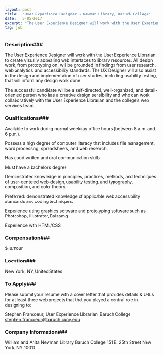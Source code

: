 ```yaml
---
layout: post
title:  "User Experience Designer - Newman Library, Baruch College"
date:   5-05-2017
excerpt: "The User Experience Designer will work with the User Experience Librarian to create visually appealing web interfaces to library resources. All design work, from prototyping on, will be grounded in findings from user research, web analytics, and accessibility standards. The UX Designer will also assist in the design and implementation..."
tag: job
---
```


### Description###

The User Experience Designer will work with the User Experience Librarian to create visually appealing web interfaces to library resources. All design work, from prototyping on, will be grounded in findings from user research, web analytics, and accessibility standards. The UX Designer will also assist in the design and implementation of user studies, including usability testing, that will inform any design work done.

The successful candidate will be a self-directed, well-organized, and detail-oriented person who has a creative design sensibility and who can work collaboratively with the User Experience Librarian and the college’s web services team.




### Qualifications###

Available to work during normal weekday office hours (between 8 a.m. and 6 p.m.).

Possess a high degree of computer literacy that includes file management, word processing, spreadsheets, and web research.

Has good written and oral communication skills

Must have a bachelor’s degree

Demonstrated knowledge in principles, practices, methods, and techniques of user-centered web-design, usability testing, and typography, composition, and color theory.

Preferred: demonstrated knowledge of applicable web accessibility standards and coding techniques.

Experience using graphics software and prototyping software such as Photoshop, Illustrator, Balsamiq

Experience with HTML/CSS



### Compensation###

$18/hour


### Location###

New York, NY, United States




### To Apply###

Please submit your resume with a cover letter that provides details & URLs for at least three web projects that that you played a central role in designing to:

Stephen Francoeur, User Experience Librarian, Baruch College
stephen.francoeur@baruch.cuny.edu



### Company Information###

William and Anita Newman Library
Baruch College
151 E. 25th Street
New York, NY 10010




